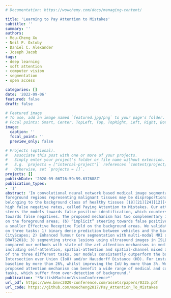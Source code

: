 ```yaml
---
# Documentation: https://wowchemy.com/docs/managing-content/

title: 'Learning to Pay Attention to Mistakes'
subtitle: ''
summary: ''
authors:
- Mou-Cheng Xu
- Neil P. Oxtoby
- Daniel C. Alexander
- Joseph Jacob
tags:
- deep learning
- soft attention
- computer vision
- segmentation
- open access

categories: []
date: '2022-09-06'
featured: false
draft: false

# Featured image
# To use, add an image named `featured.jpg/png` to your page's folder.
# Focal points: Smart, Center, TopLeft, Top, TopRight, Left, Right, BottomLeft, Bottom, BottomRight.
image:
  caption: ''
  focal_point: ''
  preview_only: false

# Projects (optional).
#   Associate this post with one or more of your projects.
#   Simply enter your project's folder or file name without extension.
#   E.g. `projects = ["internal-project"]` references `content/project/deep-learning/index.md`.
#   Otherwise, set `projects = []`.
projects: []
publishDate: '2020-09-06T16:59:59.637688Z'
publication_types:
- '1'
abstract: 'In convolutional neural network based medical image segmentation, the periphery of
foreground regions representing malignant tissues may be disproportionately assigned as
belonging to the background class of healthy tissues [18][21][24][12][4]. Misclassification of foreground pixels as the background class can lead to high false negative detection rates. In this paper, we propose a novel attention mechanism to directly address such
high false negative rates, called Paying Attention to Mistakes. Our attention mechanism
steers the models towards false positive identification, which counters the existing bias
towards false negatives. The proposed mechanism has two complementary implementations: (a) “explicit” steering of the model to attend to a larger Effective Receptive Field
on the foreground areas; (b) “implicit” steering towards false positives, by attending to
a smaller Effective Receptive Field on the background areas. We validated our methods
on three tasks: 1) binary dense prediction between vehicles and the background using
CityScapes; 2) Enhanced Tumour Core segmentation with multi-modal MRI scans in
BRATS2018; 3) segmenting stroke lesions using ultrasound images in ISLES2018. We
compared our methods with state-of-the-art attention mechanisms in medical imaging,
including self-attention, spatial-attention and spatial-channel mixed attention. Across all
of the three different tasks, our models consistently outperform the baseline models in
Intersection over Union (IoU) and/or Hausdorff Distance (HD). For instance, in the second task, the “explicit” implementation of our mechanism reduces the HD of the best
baseline by more than 26%, whilst improving the IoU by more than 3%. We believe our
proposed attention mechanism can benefit a wide range of medical and computer vision
tasks, which suffer from over-detection of background.'
publication: '*BritishMachineVisionConference*'
url_pdf: https://www.bmvc2020-conference.com/assets/papers/0335.pdf
url_code: https://github.com/moucheng2017/Pay_Attention_To_Mistakes
---
```

